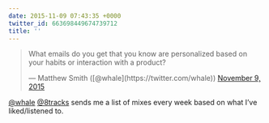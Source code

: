 ```yaml
---
date: 2015-11-09 07:43:35 +0000
twitter_id: 663698449674739712
title: ''
---
```


<blockquote class="twitter-tweet"><p lang="en" dir="ltr">What emails do you get that you know are personalized based on your habits or interaction with a product?</p>&mdash; Matthew Smith ([@whale](https://twitter.com/whale)) <a href="https://twitter.com/whale/status/663686647448498176?ref_src=twsrc%5Etfw">November 9, 2015</a></blockquote>
<script async src="https://platform.twitter.com/widgets.js" charset="utf-8"></script>

[@whale](https://twitter.com/whale) [@8tracks](https://twitter.com/8tracks) sends me a list of mixes every week based on what I’ve liked/listened to.
